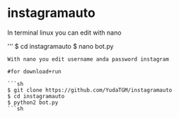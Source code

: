 # instagramauto

In terminal linux you can edit with nano

'''
$ cd instagramauto
$ nano bot.py
```
With nano you edit username anda password instagram

#for download+run

```sh
$ git clone https://github.com/YudaTGM/instagramauto
$ cd instagramauto
$ python2 bot.py
```sh
